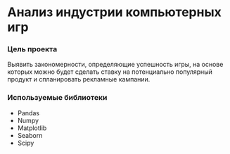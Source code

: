 # Анализ индустрии компьютерных игр

### Цель проекта
Выявить закономерности, определяющие успешность игры, на основе которых можно будет сделать ставку на потенциально популярный продукт и спланировать рекламные кампании.

### Используемые библиотеки
* Pandas
* Numpy
* Matplotlib
* Seaborn
* Scipy 

